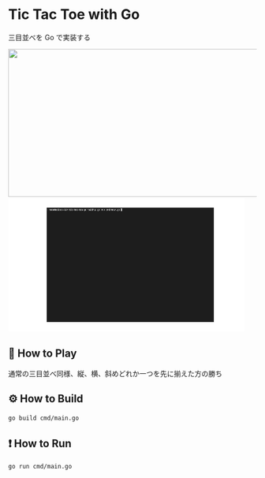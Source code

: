 # Tic Tac Toe with Go

三目並べを Go で実装する

<img width="1000px" height="300px" src="https://github.com/o-ga09/tic-tac-toe-go/assets/54522966/e0820f20-d6df-4a4d-bad8-f7d454efa478">

<img src="./doc/tictactoe-go.gif">

## 🎉 How to Play

通常の三目並べ同様、縦、横、斜めどれか一つを先に揃えた方の勝ち

## ⚙️ How to Build

```bash
go build cmd/main.go
```

## ❗️ How to Run

```bash
go run cmd/main.go
```
